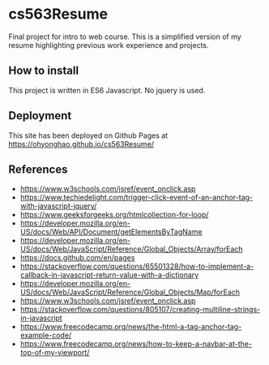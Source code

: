 # cs563Resume

Final project for intro to web course. This is a simplified version of my resume highlighting previous work experience and projects.

## How to install

This project is written in ES6 Javascript. No jquery is used.

## Deployment

This site has been deployed on Github Pages at https://ohyonghao.github.io/cs563Resume/

## References

-   https://www.w3schools.com/jsref/event_onclick.asp
-   https://www.techiedelight.com/trigger-click-event-of-an-anchor-tag-with-javascript-jquery/
-   https://www.geeksforgeeks.org/htmlcollection-for-loop/
-   https://developer.mozilla.org/en-US/docs/Web/API/Document/getElementsByTagName
-   https://developer.mozilla.org/en-US/docs/Web/JavaScript/Reference/Global_Objects/Array/forEach
-   https://docs.github.com/en/pages
-   https://stackoverflow.com/questions/65501328/how-to-implement-a-callback-in-javascript-return-value-with-a-dictionary
-   https://developer.mozilla.org/en-US/docs/Web/JavaScript/Reference/Global_Objects/Map/forEach
-   https://www.w3schools.com/jsref/event_onclick.asp
-   https://stackoverflow.com/questions/805107/creating-multiline-strings-in-javascript
-   https://www.freecodecamp.org/news/the-html-a-tag-anchor-tag-example-code/
-   https://www.freecodecamp.org/news/how-to-keep-a-navbar-at-the-top-of-my-viewport/
